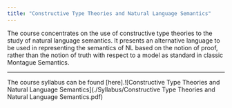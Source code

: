 ```yaml
---
title: "Constructive Type Theories and Natural Language Semantics"
---
```


The course concentrates on the use of constructive type theories to the study of natural language semantics. It presents an alternative language to be used in representing the semantics of NL based on the notion of proof, rather than the notion of truth with respect to a model as standard in classic Montague Semantics.

---

The course syllabus can be found [here].![Constructive Type Theories and Natural Language Semantics](./Syllabus/Constructive Type Theories and Natural Language Semantics.pdf)
